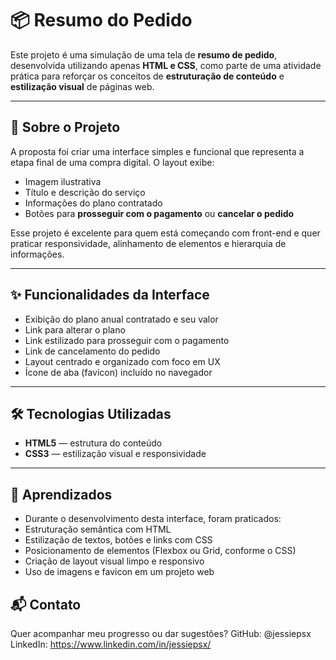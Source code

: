 # 📦 Resumo do Pedido

Este projeto é uma simulação de uma tela de **resumo de pedido**, desenvolvida utilizando apenas **HTML e CSS**, como parte de uma atividade prática para reforçar os conceitos de **estruturação de conteúdo** e **estilização visual** de páginas web.

---

## 🧾 Sobre o Projeto

A proposta foi criar uma interface simples e funcional que representa a etapa final de uma compra digital. O layout exibe:

- Imagem ilustrativa
- Título e descrição do serviço
- Informações do plano contratado
- Botões para **prosseguir com o pagamento** ou **cancelar o pedido**

Esse projeto é excelente para quem está começando com front-end e quer praticar responsividade, alinhamento de elementos e hierarquia de informações.

---

## ✨ Funcionalidades da Interface

- Exibição do plano anual contratado e seu valor
- Link para alterar o plano
- Link estilizado para prosseguir com o pagamento
- Link de cancelamento do pedido
- Layout centrado e organizado com foco em UX
- Ícone de aba (favicon) incluído no navegador

---

## 🛠️ Tecnologias Utilizadas

- **HTML5** — estrutura do conteúdo
- **CSS3** — estilização visual e responsividade

---

## 🎯 Aprendizados
- Durante o desenvolvimento desta interface, foram praticados:
- Estruturação semântica com HTML
- Estilização de textos, botões e links com CSS
- Posicionamento de elementos (Flexbox ou Grid, conforme o CSS)
- Criação de layout visual limpo e responsivo
- Uso de imagens e favicon em um projeto web

## 📬 Contato
Quer acompanhar meu progresso ou dar sugestões?
GitHub: @jessiepsx
LinkedIn: https://www.linkedin.com/in/jessiepsx/





